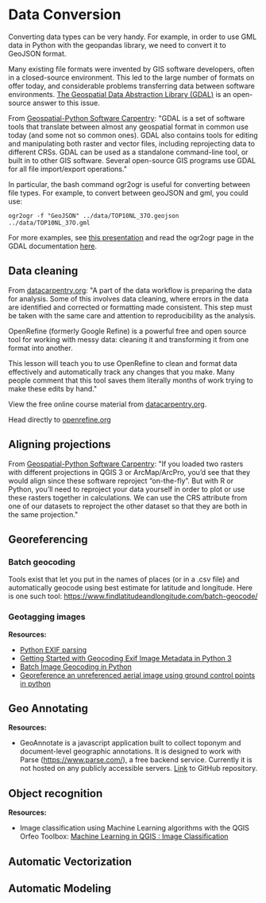 # Data Conversion
Converting data types can be very handy. For example, in order to use GML data in Python with the geopandas library, we need to convert it to GeoJSON format.

Many existing file formats were invented by GIS software developers, often in a closed-source environment. This led to the large number of formats on offer today, and considerable problems transferring data between software environments. [The Geospatial Data Abstraction Library (GDAL)](https://gdal.org/) is an open-source answer to this issue.

From [Geospatial-Python Software Carpentry](https://carpentries-incubator.github.io/geospatial-python/03-crs/index.html): "GDAL is a set of software tools that translate between almost any geospatial format in common use today (and some not so common ones). GDAL also contains tools for editing and manipulating both raster and vector files, including reprojecting data to different CRSs. GDAL can be used as a standalone command-line tool, or built in to other GIS software. Several open-source GIS programs use GDAL for all file import/export operations."

In particular, the bash command ogr2ogr is useful for converting between file types. For example, to convert between geoJSON and gml, you could use: 

```
ogr2ogr -f "GeoJSON" ../data/TOP10NL_37O.geojson ../data/TOP10NL_37O.gml
```

For more examples, see [this presentation](https://janakiev.com/slides/ogr-presentation/#/) and read the ogr2ogr page in the GDAL documentation [here](https://gdal.org/programs/ogr2ogr.html).

## Data cleaning
From [datacarpentry.org](https://datacarpentry.org/OpenRefine-ecology-lesson/): "A part of the data workflow is preparing the data for analysis. Some of this involves data cleaning, where errors in the data are identified and corrected or formatting made consistent. This step must be taken with the same care and attention to reproducibility as the analysis.

OpenRefine (formerly Google Refine) is a powerful free and open source tool for working with messy data: cleaning it and transforming it from one format into another.

This lesson will teach you to use OpenRefine to clean and format data effectively and automatically track any changes that you make. Many people comment that this tool saves them literally months of work trying to make these edits by hand."

View the free online course material from [datacarpentry.org](https://datacarpentry.org/OpenRefine-ecology-lesson/). 

Head directly to [openrefine.org](https://openrefine.org/)

## Aligning projections 

From [Geospatial-Python Software Carpentry](https://carpentries-incubator.github.io/geospatial-python/06-raster-reproject/index.html): "If you loaded two rasters with different projections in QGIS 3 or ArcMap/ArcPro, you’d see that they would align since these software reproject “on-the-fly”. But with R or Python, you’ll need to reproject your data yourself in order to plot or use these rasters together in calculations. We can use the CRS attribute from one of our datasets to reproject the other dataset so that they are both in the same projection."

## Georeferencing

### Batch geocoding 
Tools exist that let you put in the names of places (or in a .csv file) and automatically geocode using best estimate for latitude and longitude. Here is one such tool: https://www.findlatitudeandlongitude.com/batch-geocode/

### Geotagging images

**Resources:**
* [Python EXIF parsing](https://github.com/bennoleslie/pexif)
* [Getting Started with Geocoding Exif Image Metadata in Python 3](https://developer.here.com/blog/getting-started-with-geocoding-exif-image-metadata-in-python3)
* [Batch Image Geocoding in Python](https://github.com/nperony/pybatchgeotag)
* [Georeference an unreferenced aerial image using ground control points in python](https://stackoverflow.com/questions/55681995/how-to-georeference-an-unreferenced-aerial-image-using-ground-control-points-in)

## Geo Annotating

**Resources:**
* GeoAnnotate is a javascript application built to collect toponym and document-level geographic annotations. It is designed to work with Parse (https://www.parse.com/), a free backend service. Currently it is not hosted on any publicly accessible servers. [Link](https://github.com/utcompling/GeoAnnotate/) to GitHub repository. 

## Object recognition

**Resources:**

* Image classification using Machine Learning algorithms with the QGIS Orfeo Toolbox: [Machine Learning in QGIS : Image Classification](https://www.youtube.com/watch?v=msUyQmZwqo8&ab_channel=HomeMadeSchool)


## Automatic Vectorization

## Automatic Modeling